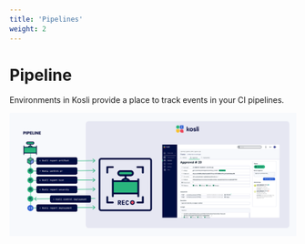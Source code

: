```yaml
---
title: 'Pipelines'
weight: 2
---
```


# Pipeline

Environments in Kosli provide a place to track events in your CI pipelines.

![Diagram of Pipeline Reporting](/images/pipelines.svg)


